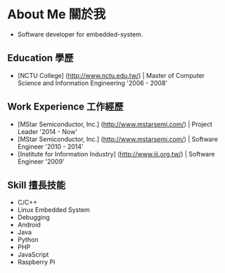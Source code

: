 # About Me 關於我
 - Software developer for embedded-system.

## Education 學歷
 - [NCTU College] (http://www.nctu.edu.tw/) | Master of Computer Science and Information Engineering '2006 - 2008'

## Work Experience 工作經歷
 - [MStar Semiconductor, Inc.] (http://www.mstarsemi.com/) | Project Leader '2014 - Now'
 - [MStar Semiconductor, Inc.] (http://www.mstarsemi.com/) | Software Engineer '2010 - 2014’
 - [Institute for Information Industry] (http://www.iii.org.tw/) | Software Engineer '2009'

## Skill 擅長技能
 - C/C++
 - Linux Embedded System
 - Debugging
 - Android
 - Java
 - Python
 - PHP
 - JavaScript
 - Raspberry Pi